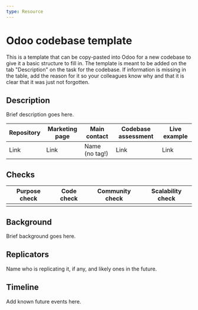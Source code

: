 ```yaml
---
type: Resource
---
```


# Odoo codebase template

This is a template that can be copy-pasted into Odoo for a new codebase to give it a basic structure to fill in. The template is meant to be added on the tab "Description" on the task for the codebase. If information is missing in the table, add the reason for it so your colleagues know why and that it is clear that it was just not forgotten.

## Description

Brief description goes here.

| Repository | Marketing page | Main contact   | Codebase assessment | Live example |
| ---------- | -------------- | -------------- | ------------------- | ------------ |
| Link       | Link           | Name (no tag!) | Link                | Link         |

## Checks

| Purpose check | Code check | Community check   | Scalability check |
| ------------- | ---------- | ----------------- | ------------------|
|               |            |                   |                   |

## Background

Brief background goes here.

## Replicators

Name who is replicating it, if any, and likely ones in the future.

## Timeline

Add known future events here.
